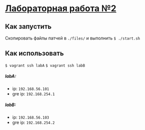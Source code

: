 # [Лабораторная работа №2](https://se.ifmo.ru/~korg/syssoft/2.html)

## Как запустить

Скопировать файлы патчей в `./files/` и выполнить `$ ./start.sh`

## Как использовать

`$ vagrant ssh labA` 
`$ vagrant ssh labB` 

##### labA:
- ip: `192.168.56.101`
- gre ip: `192.168.254.1`

##### labB:
- ip: `192.168.56.103`
- gre ip: `192.168.254.2`